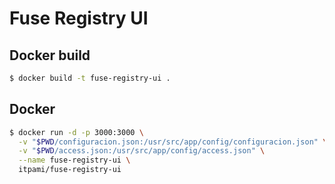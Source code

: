 # Fuse Registry UI

## Docker build

```bash
$ docker build -t fuse-registry-ui .
```

## Docker
```bash
$ docker run -d -p 3000:3000 \
  -v "$PWD/configuracion.json:/usr/src/app/config/configuracion.json" \
  -v "$PWD/access.json:/usr/src/app/config/access.json" \
  --name fuse-registry-ui \
  itpami/fuse-registry-ui
```
